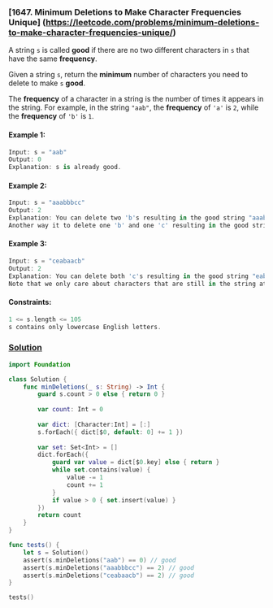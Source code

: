 ### [1647. Minimum Deletions to Make Character Frequencies Unique] (https://leetcode.com/problems/minimum-deletions-to-make-character-frequencies-unique/)

A string ```s``` is called **good** if there are no two different characters in ```s``` that have the same **frequency**.

Given a string ```s```, return the **minimum** number of characters you need to delete to make ```s``` **good**.

The **frequency** of a character in a string is the number of times it appears in the string. For example, in the string ```"aab"```, the **frequency** of ```'a'``` is ```2```, while the **frequency** of ```'b'``` is ```1```.

#### Example 1:
```swift
Input: s = "aab"
Output: 0
Explanation: s is already good.
```

#### Example 2:
```swift
Input: s = "aaabbbcc"
Output: 2
Explanation: You can delete two 'b's resulting in the good string "aaabcc".
Another way it to delete one 'b' and one 'c' resulting in the good string "aaabbc".
```

#### Example 3:
```swift
Input: s = "ceabaacb"
Output: 2
Explanation: You can delete both 'c's resulting in the good string "eabaab".
Note that we only care about characters that are still in the string at the end (i.e. frequency of 0 is ignored).
```

#### Constraints:
```swift
1 <= s.length <= 105
s contains only lowercase English letters.
```

### [Solution](https://leetcode.com/problems/minimum-deletions-to-make-character-frequencies-unique/discuss/1122198/Swift-solution)
```swift
import Foundation

class Solution {
    func minDeletions(_ s: String) -> Int {
        guard s.count > 0 else { return 0 }
        
        var count: Int = 0
        
        var dict: [Character:Int] = [:]
        s.forEach({ dict[$0, default: 0] += 1 })
        
        var set: Set<Int> = []
        dict.forEach({
            guard var value = dict[$0.key] else { return }
            while set.contains(value) {
                value -= 1
                count += 1
            }
            if value > 0 { set.insert(value) }
        })
        return count
    }
}

func tests() {
    let s = Solution()
    assert(s.minDeletions("aab") == 0) // good
    assert(s.minDeletions("aaabbbcc") == 2) // good
    assert(s.minDeletions("ceabaacb") == 2) // good
}

tests()
```